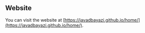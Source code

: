 ## Website

You can visit the website at [https://javadbayazi.github.io/home/](https://javadbayazi.github.io/home/).
